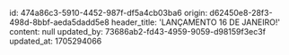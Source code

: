 id: 474a86c3-5910-4452-987f-df5a4cb03ba6
origin: d62450e8-28f3-498d-8bbf-aeda5dadd5e8
header_title: 'LANÇAMENTO 16 DE JANEIRO!'
content: null
updated_by: 73686ab2-fd43-4959-9059-d98159f3ec3f
updated_at: 1705294066

